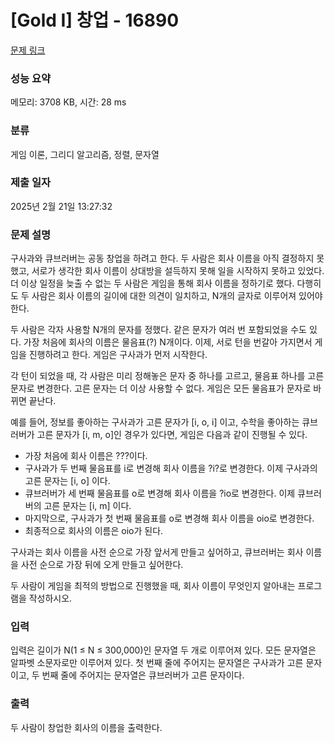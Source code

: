 # [Gold I] 창업 - 16890 

[문제 링크](https://www.acmicpc.net/problem/16890) 

### 성능 요약

메모리: 3708 KB, 시간: 28 ms

### 분류

게임 이론, 그리디 알고리즘, 정렬, 문자열

### 제출 일자

2025년 2월 21일 13:27:32

### 문제 설명

<p>구사과와 큐브러버는 공동 창업을 하려고 한다. 두 사람은 회사 이름을 아직 결정하지 못했고, 서로가 생각한 회사 이름이 상대방을 설득하지 못해 일을 시작하지 못하고 있었다. 더 이상 일정을 늦출 수 없는 두 사람은 게임을 통해 회사 이름을 정하기로 했다. 다행히도 두 사람은 회사 이름의 길이에 대한 의견이 일치하고, N개의 글자로 이루어져 있어야 한다.</p>

<p>두 사람은 각자 사용할 N개의 문자를 정했다. 같은 문자가 여러 번 포함되었을 수도 있다. 가장 처음에 회사의 이름은 물음표(?) N개이다. 이제, 서로 턴을 번갈아 가지면서 게임을 진행하려고 한다. 게임은 구사과가 먼저 시작한다.</p>

<p>각 턴이 되었을 때, 각 사람은 미리 정해놓은 문자 중 하나를 고르고, 물음표 하나를 고른 문자로 변경한다. 고른 문자는 더 이상 사용할 수 없다. 게임은 모든 물음표가 문자로 바뀌면 끝난다.</p>

<p>예를 들어, 정보를 좋아하는 구사과가 고른 문자가 [i, o, i] 이고, 수학을 좋아하는 큐브러버가 고른 문자가 [i, m, o]인 경우가 있다면, 게임은 다음과 같이 진행될 수 있다.</p>

<ul>
	<li>가장 처음에 회사 이름은 ???이다.</li>
	<li>구사과가 두 번째 물음표를 i로 변경해 회사 이름을 ?i?로 변경한다. 이제 구사과의 고른 문자는 [i, o] 이다.</li>
	<li>큐브러버가 세 번째 물음표를 o로 변경해 회사 이름을 ?io로 변경한다. 이제 큐브러버의 고른 문자는 [i, m] 이다.</li>
	<li>마지막으로, 구사과가 첫 번째 물음표를 o로 변경해 회사 이름을 oio로 변경한다.</li>
	<li>최종적으로 회사의 이름은 oio가 된다.</li>
</ul>

<p>구사과는 회사 이름을 사전 순으로 가장 앞서게 만들고 싶어하고, 큐브러버는 회사 이름을 사전 순으로 가장 뒤에 오게 만들고 싶어한다.</p>

<p>두 사람이 게임을 최적의 방법으로 진행했을 때, 회사 이름이 무엇인지 알아내는 프로그램을 작성하시오.</p>

### 입력 

 <p>입력은 길이가 N(1 ≤ N ≤ 300,000)인 문자열 두 개로 이루어져 있다. 모든 문자열은 알파벳 소문자로만 이루어져 있다. 첫 번째 줄에 주어지는 문자열은 구사과가 고른 문자이고, 두 번째 줄에 주어지는 문자열은 큐브러버가 고른 문자이다.</p>

### 출력 

 <p>두 사람이 창업한 회사의 이름을 출력한다.</p>

